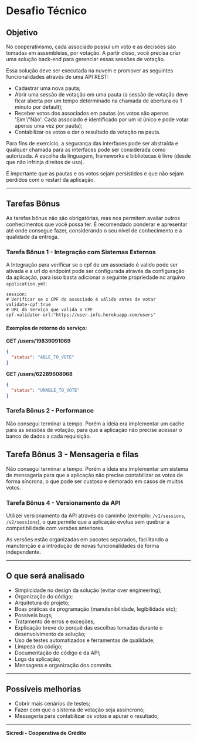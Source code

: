 # Desafio Técnico

## Objetivo

No cooperativismo, cada associado possui um voto e as decisões são tomadas em assembleias, por votação. A partir disso,
você precisa criar uma solução back-end para gerenciar essas sessões de votação.

Essa solução deve ser executada na nuvem e promover as seguintes funcionalidades através de uma API REST:

- Cadastrar uma nova pauta;
- Abrir uma sessão de votação em uma pauta (a sessão de votação deve ficar aberta por um tempo determinado na chamada de
  abertura ou 1 minuto por default);
- Receber votos dos associados em pautas (os votos são apenas 'Sim'/'Não'. Cada associado é identificado por um id único
  e pode votar apenas uma vez por pauta);
- Contabilizar os votos e dar o resultado da votação na pauta.

Para fins de exercício, a segurança das interfaces pode ser abstraída e qualquer chamada para as interfaces pode ser
considerada como autorizada. A escolha da linguagem, frameworks e bibliotecas é livre (desde que não infrinja direitos
de uso).

É importante que as pautas e os votos sejam persistidos e que não sejam perdidos com o restart da aplicação.

---

## Tarefas Bônus

As tarefas bônus não são obrigatórias, mas nos permitem avaliar outros conhecimentos que você possa ter. É recomendado
ponderar e apresentar até onde consegue fazer, considerando o seu nível de conhecimento e a qualidade da entrega.

### Tarefa Bônus 1 - Integração com Sistemas Externos

A Integração para verificar se o cpf de um associado é valido pode ser ativada e a url do endpoint pode ser configurada
através da configuração da aplicação, para isso basta adicionar a seguinte propriedade no arquivo `application.yml`:

```properties
session:
# Verificar se o CPF do associado é válido antes de votar
validate-cpf:true
# URL do serviço que valida o CPF
cpf-validator-url:"https://user-info.herokuapp.com/users"

```

#### Exemplos de retorno do serviço:

**GET /users/19839091069**

```json
{
  "status": "ABLE_TO_VOTE"
}
```

**GET /users/62289608068**

```json
{
  "status": "UNABLE_TO_VOTE"
}
```

### Tarefa Bônus 2 - Performance

Não consegui terminar a tempo. Porém a ideia era implementar um cache para as sessões de votação,
para que a aplicação não precise acessar o banco de dados a cada requisição.

## Tarefa Bônus 3 - Mensageria e filas

Não consegui terminar a tempo. Porém a ideia era implementar um sistema de mensageria para que a aplicação não precise
contabilizar os votos de forma síncrona, o que pode ser custoso e demorado em casos de muitos votos.

### Tarefa Bônus 4 - Versionamento da API

Utilizei versionamento da API através do caminho (exemplo: `/v1/sessions`, `/v2/sessions`), o que permite que a aplicação
evolua sem quebrar a compatibilidade com versões anteriores.

As versões estão organizadas em pacotes separados, facilitando a manutenção e a introdução de novas funcionalidades de
forma independente.

---

## O que será analisado

- Simplicidade no design da solução (evitar over engineering);
- Organização do código;
- Arquitetura do projeto;
- Boas práticas de programação (manutenibilidade, legibilidade etc);
- Possíveis bugs;
- Tratamento de erros e exceções;
- Explicação breve do porquê das escolhas tomadas durante o desenvolvimento da solução;
- Uso de testes automatizados e ferramentas de qualidade;
- Limpeza do código;
- Documentação do código e da API;
- Logs da aplicação;
- Mensagens e organização dos commits.

---

## Possíveis melhorias

- Cobrir mais cenários de testes;
- Fazer com que o sistema de votação seja assincrono;
- Messageria para contabilizar os votos e apurar o resultado;

---

**Sicredi - Cooperativa de Crédito**

